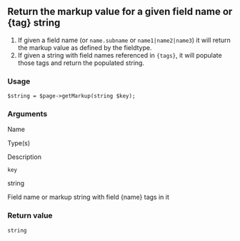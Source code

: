 Return the markup value for a given field name or {tag} string
--------------------------------------------------------------

1.  If given a field name (or `name.subname` or `name1|name2|name3`) it will return the markup value as defined by the fieldtype.
2.  If given a string with field names referenced in `{tags}`, it will populate those tags and return the populated string.

### Usage

    $string = $page->getMarkup(string $key);

### Arguments

Name

Type(s)

Description

`key`

string

Field name or markup string with field {name} tags in it

### Return value

`string`

